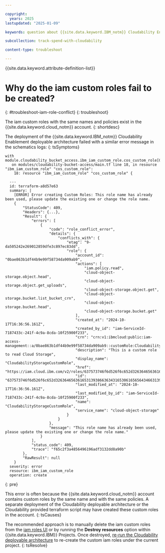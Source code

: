 ```yaml
---

copyright:
  years: 2025
lastupdated: "2025-01-09"

keywords: question about {{site.data.keyword.IBM_notm}} Cloudability Enablement

subcollection: track-spend-with-cloudability

content-type: troubleshoot

---
```


{{site.data.keyword.attribute-definition-list}}

# Why do the iam custom roles fail to be created?
{: #troubleshoot-iam-role-conflict}
{: troubleshoot}

The iam custom roles with the same names and policies exist in the {{site.data.keyword.cloud_notm}} account.
{: shortdesc}

The deployment of the {{site.data.keyword.IBM_notm}} Cloudability Enablement deployable architecture failed with a similar error message in the schematics logs:
{: tsSymptoms}

```log
with module.cloudability_bucket_access.ibm_iam_custom_role.cos_custom_role[0],
   on modules/cloudability-bucket-access/main.tf line 18, in resource "ibm_iam_custom_role" "cos_custom_role":
    18: resource "ibm_iam_custom_role" "cos_custom_role" {

  ---
  id: terraform-a8d57e63
  summary: |
    [ERROR] Error creating Custom Roles: This role name has already been used, please update the existing one or change the role name.
    {
        "StatusCode": 409,
        "Headers": {...},
        "Result": {
            "errors": [
                {
                    "code": "role_conflict_error",
                    "details": {
                        "conflicts_with": {
                            "etag": "9-da505242e269012859dfe3c897ec83dd",
                            "role": {
                                "account_id": "0bae863b1df44b9e99f58734da909ab9",
                                "actions": [
                                    "iam.policy.read",
                                    "cloud-object-storage.object.head",
                                    "cloud-object-storage.object.get_uploads",
                                    "cloud-object-storage.object.get",
                                    "cloud-object-storage.bucket.list_bucket_crn",
                                    "cloud-object-storage.bucket.head",
                                    "cloud-object-storage.bucket.get"
                                ],
                                "created_at": "2024-10-17T16:36:56.161Z",
                                "created_by_id": "iam-ServiceId-7187433c-241f-4c9a-8cda-10f25900f233",
                                "crn": "crn:v1:ibmcloud:public:iam-access-management::a/0bae863b1df44b9e99f58734da909ab9::customRole:CloudabilityStorageCustomRole",
                                "description": "This is a custom role to read Cloud Storage",
                                "display_name": "CloudabilityStorageCustomRole",
                                "href": "https://iam.cloud.ibm.com/v2/roles/637573746f6d526f6c652d32636465636165313938663634316530616565643466313937323666643065332d436c6f75646162696c69747953746f72616765437573746f6d526f6c65",
                                "id": "637573746f6d526f6c652d32636465636165313938663634316530616565643466313937323666643065332d436c6f75646162696c69747953746f72616765437573746f6d526f6c65",
                                "last_modified_at": "2024-10-17T16:36:56.161Z",
                                "last_modified_by_id": "iam-ServiceId-7187433c-241f-4c9a-8cda-10f25900f233",
                                "name": "CloudabilityStorageCustomRole",
                                "service_name": "cloud-object-storage"
                            }
                        }
                    },
                    "message": "This role name has already been used, please update the existing one or change the role name."
                }
            ],
            "status_code": 409,
            "trace": "f65c2f3a4856496196adf3132dd8a90b"
        },
        "RawResult": null
    }
  severity: error
  resource: ibm_iam_custom_role
  operation: create
```
{: pre}


This error is often because the {{site.data.keyword.cloud_notm}} account contains custom roles by the same name and with the same policies. A separate deployment of the Cloudability deployable architecture or the Cloudability provided terraform script may have created these custom roles in the account.
{: tsCauses}


The recommended approach is to manually delete the iam custom roles from the [iam roles UI](/iam/roles) or by running the **Destroy resources** option within {{site.data.keyword.IBM}} Projects. Once destroyed, [re-run the Cloudability deployable architecture](/docs/secure-enterprise?topic=secure-enterprise-deploy-project&interface=ui#deploy-config-copy) to re-create the custom iam roles under the current project.
{: tsResolve}
